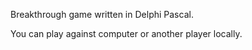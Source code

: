Breakthrough game written in Delphi Pascal.

You can play against computer or another player locally.
